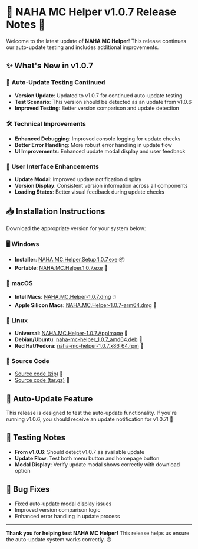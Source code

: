 # 🎉 NAHA MC Helper v1.0.7 Release Notes 🚀

Welcome to the latest update of **NAHA MC Helper**! This release continues our auto-update testing and includes additional improvements.

## ✨ What's New in v1.0.7

### 🔧 **Auto-Update Testing Continued**
- **Version Update**: Updated to v1.0.7 for continued auto-update testing
- **Test Scenario**: This version should be detected as an update from v1.0.6
- **Improved Testing**: Better version comparison and update detection

### 🛠️ **Technical Improvements**
- **Enhanced Debugging**: Improved console logging for update checks
- **Better Error Handling**: More robust error handling in update flow
- **UI Improvements**: Enhanced update modal display and user feedback

### 🎨 **User Interface Enhancements**
- **Update Modal**: Improved update notification display
- **Version Display**: Consistent version information across all components
- **Loading States**: Better visual feedback during update checks

## 📥 Installation Instructions

Download the appropriate version for your system below:

### 🖥️ Windows
- **Installer**: [NAHA.MC.Helper.Setup.1.0.7.exe](https://github.com/perlytiara/NAHA-MC-Helper/releases/download/v1.0.7/NAHA.MC.Helper.Setup.1.0.7.exe) 📦
- **Portable**: [NAHA.MC.Helper.1.0.7.exe](https://github.com/perlytiara/NAHA-MC-Helper/releases/download/v1.0.7/NAHA.MC.Helper.1.0.7.exe) 💼

### 🍎 macOS
- **Intel Macs**: [NAHA.MC.Helper-1.0.7.dmg](https://github.com/perlytiara/NAHA-MC-Helper/releases/download/v1.0.7/NAHA.MC.Helper-1.0.7.dmg) 🖱️
- **Apple Silicon Macs**: [NAHA.MC.Helper-1.0.7-arm64.dmg](https://github.com/perlytiara/NAHA-MC-Helper/releases/download/v1.0.7/NAHA.MC.Helper-1.0.7-arm64.dmg) 🍏

### 🐧 Linux
- **Universal**: [NAHA.MC.Helper-1.0.7.AppImage](https://github.com/perlytiara/NAHA-MC-Helper/releases/download/v1.0.7/NAHA.MC.Helper-1.0.7.AppImage) 🐧
- **Debian/Ubuntu**: [naha-mc-helper_1.0.7_amd64.deb](https://github.com/perlytiara/NAHA-MC-Helper/releases/download/v1.0.7/naha-mc-helper_1.0.7_amd64.deb) 📀
- **Red Hat/Fedora**: [naha-mc-helper-1.0.7.x86_64.rpm](https://github.com/perlytiara/NAHA-MC-Helper/releases/download/v1.0.7/naha-mc-helper-1.0.7.x86_64.rpm) 🔧

### 📂 Source Code
- [Source code (zip)](https://github.com/perlytiara/NAHA-MC-Helper/archive/refs/tags/v1.0.7.zip) 📜
- [Source code (tar.gz)](https://github.com/perlytiara/NAHA-MC-Helper/archive/refs/tags/v1.0.7.tar.gz) 📜

## 🔄 Auto-Update Feature
This release is designed to test the auto-update functionality. If you're running v1.0.6, you should receive an update notification for v1.0.7! 🔔

## 🧪 Testing Notes
- **From v1.0.6**: Should detect v1.0.7 as available update
- **Update Flow**: Test both menu button and homepage button
- **Modal Display**: Verify update modal shows correctly with download option

## 🐛 Bug Fixes
- Fixed auto-update modal display issues
- Improved version comparison logic
- Enhanced error handling in update process

---

**Thank you for helping test NAHA MC Helper!** This release helps us ensure the auto-update system works correctly. 😄

